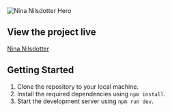  <img src="https://ninanilsdotter.netlify.app/hero.jpg" alt="Nina Nilsdotter Hero">

## View the project live

[Nina Nilsdotter](https://ninanilsdotter.netlify.app/)

## Getting Started

1.  Clone the repository to your local machine.
2.  Install the required dependencies using `npm install`.
3.  Start the development server using `npm run dev`.

